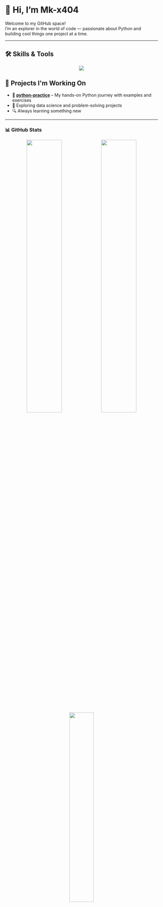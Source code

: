 # 👋 Hi, I’m Mk-x404

Welcome to my GitHub space!  
I’m an explorer in the world of code — passionate about Python and building cool things one project at a time.

---

## 🛠️ Skills & Tools

<p align="center">
  <img src="https://skillicons.dev/icons?i=python,git,github,vscode,html,css,jupyter,markdown&theme=dark" />
</p>


## 🚀 Projects I'm Working On

- 🔧 **[python-practice](https://github.com/mkx1d/python-practice)** – My hands-on Python journey with examples and exercises
- 🧠 Exploring data science and problem-solving projects
- 🔍 Always learning something new

---

### 📊 GitHub Stats

<p align="center">
  <img src="https://github-readme-stats.vercel.app/api?username=Mk-x404&show_icons=true&theme=github_dark&hide_border=true" width="48%" />
  <img src="https://github-readme-streak-stats.herokuapp.com/?user=Mk-x404&theme=github-dark&hide_border=true" width="48%" />
</p>

<p align="center">
  <img src="https://github-readme-stats.vercel.app/api/top-langs/?username=Mk-x404&layout=compact&theme=github_dark&hide_border=true" width="40%" />
</p>



## 🌱 Currently Learning

- Python (advanced concepts)
- Data Science & Machine Learning basics

---

## ☕ Let’s Connect

> You can reach out via GitHub issues or watch this space for updates.  
> Cool collaborations and side projects coming soon 👨‍💻

---
